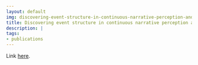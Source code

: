```yaml
---
layout: default
img: discovering-event-structure-in-continuous-narrative-perception-and-memory.png
title: Discovering event structure in continuous narrative perception and memory
description: |
tags:
- publications
---
```

Link [here](http://biorxiv.org/content/early/2016/10/14/081018).

